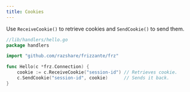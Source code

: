 ```yaml
---
title: Cookies
---
```


Use `ReceiveCookie()` to retrieve cookies and `SendCookie()` to send them.

```go
//lib/handlers/hello.go
package handlers

import "github.com/razshare/frizzante/frz"

func Hello(c *frz.Connection) {
    cookie := c.ReceiveCookie("session-id") // Retrieves cookie.
    c.SendCookie("session-id", cookie)      // Sends it back.
}
```